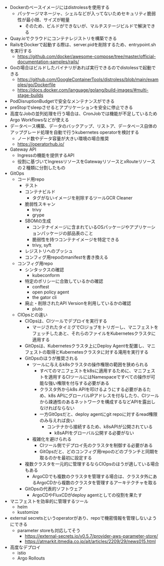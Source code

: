 - Dockerのベースイメージにはdistrolessを使用する
    - パッケージマネージャ、シェルなどが入ってないためセキュリティ脆弱性が最小限、サイズが軽量
        - そのため、ビルドができないが、マルチステージビルドで解決できる
- Quay.ioでクラウドにコンテナレジストリを構築できる
- RailsをDockerで起動する際は、server.pidを削除するため、entrypoint.shを実行する
    - https://github.com/docker/awesome-compose/tree/master/official-documentation-samples/rails/
- Goの場合はビルドしたバイナリがあれば実行できるのでdistolessで起動できる
    - https://github.com/GoogleContainerTools/distroless/blob/main/examples/go/Dockerfile
    - https://docs.docker.com/language/golang/build-images/#multi-stage-builds
- PodDisruptionBudgetで安全なメンテナンスができる
- preStopでsleepさせるとアプリケーションを安全に停止できる
- 高度なJobの並列処理を行う場合は、CronJobでは機能が不足しているためArgo Workflowsなどが使える
- データベース構築、データのバックアップ、リストア、データベース自体のアップグレード処理を自動で行うkubernetes operatorを検討する
    - ノード数やデータ容量が大きい環境の場合推奨
    - https://operatorhub.io/
- Gateway API
    - Ingressの機能を提供するAPI
    - 役割に基づいてIngressリソースをGatewayリソースとxRouteリソースの２種類に分割したもの
- GitOps
    - コード用repo
        - テスト
        - コンテナビルド
            - タグがないイメージを削除するツールGCR Cleaner
        - 脆弱性スキャン
            - trivy
            - grype
        - SBOMの生成
            - コンテナイメージに含まれているOSパッケージやアプリケーションパッケージの部品表のこと
            - 脆弱性を持つコンテナイメージを特定できる
            - trivy, syft
        - レジストリへのプッシュ
        - コンフィグ用repoのmanifestを書き換える
    - コンフィグ用repo
        - シンタックスの確認
            - kubeconform
        - 特定のポリシーに合致しているかの確認
            - conftest
            - open policy agent
            - the gator cli
        - 廃止・削除されたAPI Versionを利用しているかの確認
             - pluto
    - CIOpsとの違い
        - CIOpsは、CIツールでデプロイを実行する
            - マージされたタイミグでCIジョブをトリガーし、マニフェストをフェッチしたあと、それらのファイルをKubernetesクラスタに適用する
        - GitOpsは、Kubernetesクラスタ上にDeploy Agentを配置し、マニフェストの取得とKubernetesクラスタに対する滝用を実行する
        - GitOpsのほうが推奨される
            - ツールに与えるk8sクラスタの操作権限の範囲を狭められる
                - すべてのマニフェストをk8sに適用するために、マニフェストを適用するCIツールにはNamespaceですべての操作が可能な強い権限を付与する必要がある
                - クラスタ外からk8s APIを叩けるようにする必要があるため、k8s APIにグローバルIPアドレスを付与したり、CIツールから疎通性のあるネットワークを構成するなどAPIを露出しなければならない
                - 一方GitOpsだと、deploy agentにgit repoに対するread権限のみ与えれば良い
                    - コンテナから接続するため、k8sAPIが公開されている
                        - k8sAPIをグローバル公開する必要がない
            - 複雑化を避けられる
                - CIツール側でデプロイ先のクラスタを制御する必要がある
                - GitOpsだと、どのコンフィグ用repoのどのブランチと同期を取るのかを最初に設定する
        - 複数クラスタを一元的に管理するならCIOpsのほうが適している場合もある
            - ArgoCDでも複数のクラスタを管理する場合は、クラスタ外にあるArgoCDから複数のクラスタを管理するアーキテクチャを取る
        - GitOpsの代表的ソフトウェア
            - ArgoCDやFluxCDがdeploy agentとしての役割を果たす
- マニフェストを効率的に管理するツール
    - helm
    - kustomize
- external secretsというoperatorがあり、repoで機密情報を管理しないようにできる
    - parameter storeも対応してそう
        - https://external-secrets.io/v0.5.7/provider-aws-parameter-store/
        - https://atmarkit.itmedia.co.jp/ait/articles/2209/29/news015.html
- 高度なデプロイ
    - istio
    - Argo Rollouts
